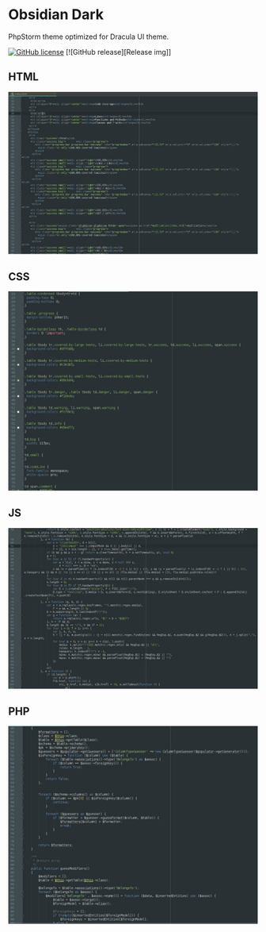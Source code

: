 # Obsidian Dark

PhpStorm theme optimized for Dracula UI theme.

[![GitHub license][License img]][License src] [![GitHub release][Release img]]

## HTML
![HTML Screenshot](/screenshots/html.jpg)

## CSS
![CSS Screenshot](/screenshots/css.jpg)

## JS
![JS Screenshot](/screenshots/js.jpg)

## PHP
![PHP Screenshot](/screenshots/php.jpg)

  [License img]: https://img.shields.io/badge/license-MIT-brightgreen.svg
  [License src]: https://tldrlegal.com/license/mit-license
